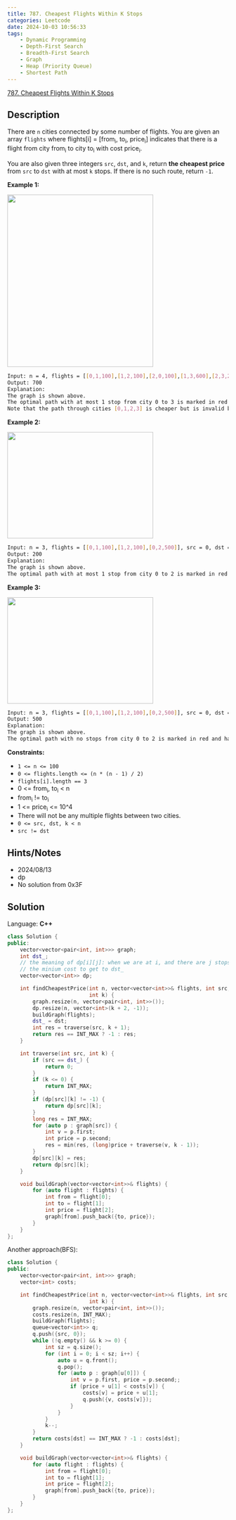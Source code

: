```yaml
---
title: 787. Cheapest Flights Within K Stops
categories: Leetcode
date: 2024-10-03 10:56:33
tags:
    - Dynamic Programming
    - Depth-First Search
    - Breadth-First Search
    - Graph
    - Heap (Priority Queue)
    - Shortest Path
---
```


[787. Cheapest Flights Within K Stops](https://leetcode.com/problems/cheapest-flights-within-k-stops/description/)

## Description

There are `n` cities connected by some number of flights. You are given an array `flights` where flights[i] = [from<sub>i</sub>, to<sub>i</sub>, price<sub>i</sub>] indicates that there is a flight from city from<sub>i</sub> to city to<sub>i</sub> with cost price<sub>i</sub>.

You are also given three integers `src`, `dst`, and `k`, return **the cheapest price**  from `src` to `dst` with at most `k` stops. If there is no such route, return `-1`.

**Example 1:**

<img alt="" src="https://assets.leetcode.com/uploads/2022/03/18/cheapest-flights-within-k-stops-3drawio.png" style="width: 332px; height: 392px;">

```bash
Input: n = 4, flights = [[0,1,100],[1,2,100],[2,0,100],[1,3,600],[2,3,200]], src = 0, dst = 3, k = 1
Output: 700
Explanation:
The graph is shown above.
The optimal path with at most 1 stop from city 0 to 3 is marked in red and has cost 100 + 600 = 700.
Note that the path through cities [0,1,2,3] is cheaper but is invalid because it uses 2 stops.
```

**Example 2:**

<img alt="" src="https://assets.leetcode.com/uploads/2022/03/18/cheapest-flights-within-k-stops-1drawio.png" style="width: 332px; height: 242px;">

```bash
Input: n = 3, flights = [[0,1,100],[1,2,100],[0,2,500]], src = 0, dst = 2, k = 1
Output: 200
Explanation:
The graph is shown above.
The optimal path with at most 1 stop from city 0 to 2 is marked in red and has cost 100 + 100 = 200.
```

**Example 3:**

<img alt="" src="https://assets.leetcode.com/uploads/2022/03/18/cheapest-flights-within-k-stops-2drawio.png" style="width: 332px; height: 242px;">

```bash
Input: n = 3, flights = [[0,1,100],[1,2,100],[0,2,500]], src = 0, dst = 2, k = 0
Output: 500
Explanation:
The graph is shown above.
The optimal path with no stops from city 0 to 2 is marked in red and has cost 500.
```

**Constraints:**

- `1 <= n <= 100`
- `0 <= flights.length <= (n * (n - 1) / 2)`
- `flights[i].length == 3`
- 0 <= from<sub>i</sub>, to<sub>i</sub> < n
- from<sub>i</sub> != to<sub>i</sub>
- 1 <= price<sub>i</sub> <= 10^4
- There will not be any multiple flights between two cities.
- `0 <= src, dst, k < n`
- `src != dst`

## Hints/Notes

- 2024/08/13
- dp
- No solution from 0x3F

## Solution

Language: **C++**

```C++
class Solution {
public:
    vector<vector<pair<int, int>>> graph;
    int dst_;
    // the meaning of dp[i][j]: when we are at i, and there are j stops left,
    // the minium cost to get to dst_
    vector<vector<int>> dp;

    int findCheapestPrice(int n, vector<vector<int>>& flights, int src, int dst,
                          int k) {
        graph.resize(n, vector<pair<int, int>>());
        dp.resize(n, vector<int>(k + 2, -1));
        buildGraph(flights);
        dst_ = dst;
        int res = traverse(src, k + 1);
        return res == INT_MAX ? -1 : res;
    }

    int traverse(int src, int k) {
        if (src == dst_) {
            return 0;
        }
        if (k <= 0) {
            return INT_MAX;
        }
        if (dp[src][k] != -1) {
            return dp[src][k];
        }
        long res = INT_MAX;
        for (auto p : graph[src]) {
            int v = p.first;
            int price = p.second;
            res = min(res, (long)price + traverse(v, k - 1));
        }
        dp[src][k] = res;
        return dp[src][k];
    }

    void buildGraph(vector<vector<int>>& flights) {
        for (auto flight : flights) {
            int from = flight[0];
            int to = flight[1];
            int price = flight[2];
            graph[from].push_back({to, price});
        }
    }
};
```

Another approach(BFS):

```C++
class Solution {
public:
    vector<vector<pair<int, int>>> graph;
    vector<int> costs;

    int findCheapestPrice(int n, vector<vector<int>>& flights, int src, int dst,
                          int k) {
        graph.resize(n, vector<pair<int, int>>());
        costs.resize(n, INT_MAX);
        buildGraph(flights);
        queue<vector<int>> q;
        q.push({src, 0});
        while (!q.empty() && k >= 0) {
            int sz = q.size();
            for (int i = 0; i < sz; i++) {
                auto u = q.front();
                q.pop();
                for (auto p : graph[u[0]]) {
                    int v = p.first, price = p.second;;
                    if (price + u[1] < costs[v]) {
                        costs[v] = price + u[1];
                        q.push({v, costs[v]});
                    }
                }
            }
            k--;
        }
        return costs[dst] == INT_MAX ? -1 : costs[dst];
    }

    void buildGraph(vector<vector<int>>& flights) {
        for (auto flight : flights) {
            int from = flight[0];
            int to = flight[1];
            int price = flight[2];
            graph[from].push_back({to, price});
        }
    }
};
```
